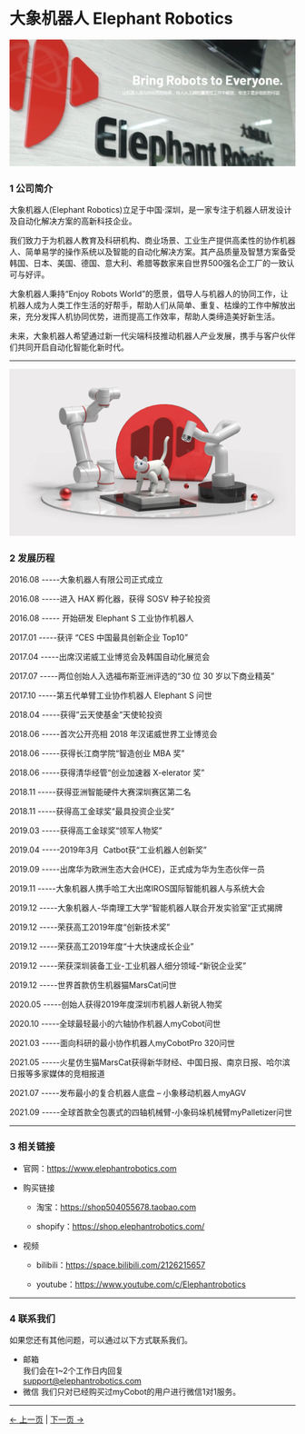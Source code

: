 # 大象机器人 Elephant Robotics 

![公司介绍](../resourse/1-elephant/公司介绍.png)

### 1 公司简介

大象机器人(Elephant Robotics)立足于中国·深圳，是一家专注于机器人研发设计及自动化解决方案的高新科技企业。 

我们致力于为机器人教育及科研机构、商业场景、工业生产提供高柔性的协作机器人、简单易学的操作系统以及智能的自动化解决方案。其产品质量及智慧方案备受韩国、日本、美国、德国、意大利、希腊等数家来自世界500强名企工厂的一致认可与好评。

大象机器人秉持“Enjoy Robots World”的愿景，倡导人与机器人的协同工作，让机器人成为人类工作生活的好帮手，帮助人们从简单、重复、枯燥的工作中解放出来，充分发挥人机协同优势，进而提高工作效率，帮助人类缔造美好新生活。

未来，大象机器人希望通过新一代尖端科技推动机器人产业发展，携手与客户伙伴们共同开启自动化智能化新时代。
***
![公司历程](../resourse/1-elephant/公司历程.jpg)

### 2 发展历程

2016.08 -----大象机器人有限公司正式成立

2016.08 -----进入 HAX 孵化器，获得 SOSV 种子轮投资

2016.08 ----- 开始研发 Elephant S 工业协作机器人

2017.01  -----获评 “CES 中国最具创新企业 Top10”

2017.04  -----出席汉诺威工业博览会及韩国自动化展览会

2017.07  -----两位创始人入选福布斯亚洲评选的“30 位 30 岁以下商业精英”

2017.10  -----第五代单臂工业协作机器人 Elephant S 问世

2018.04  -----获得”云天使基金”天使轮投资

2018.06  -----首次公开亮相 2018 年汉诺威世界工业博览会

2018.06  -----获得长江商学院“智造创业 MBA 奖”

2018.06  -----获得清华经管“创业加速器 X-elerator 奖”

2018.11  -----获得亚洲智能硬件大赛深圳赛区第二名

2018.11  -----获得高工金球奖“最具投资企业奖”

2019.03  -----获得高工金球奖“领军人物奖”

2019.04  -----2019年3月  Catbot获“工业机器人创新奖”

2019.09  -----出席华为欧洲生态大会(HCE)，正式成为华为生态伙伴一员

2019.11  -----大象机器人携手哈工大出席IROS国际智能机器人与系统大会

2019.12  -----大象机器人-华南理工大学“智能机器人联合开发实验室”正式揭牌

2019.12  -----荣获高工2019年度“创新技术奖”

2019.12  -----荣获高工2019年度“十大快速成长企业”

2019.12  -----荣获深圳装备工业-工业机器人细分领域-“新锐企业奖”

2019.12  -----世界首款仿生机器猫MarsCat问世

2020.05  -----创始人获得2019年度深圳市机器人新锐人物奖

2020.10  -----全球最轻最小的六轴协作机器人myCobot问世

2021.03  -----面向科研的最小协作机器人myCobotPro 320问世

2021.05  -----火星仿生猫MarsCat获得新华财经、中国日报、南京日报、哈尔滨日报等多家媒体的竞相报道

2021.07  -----发布最小的复合机器人底盘 – 小象移动机器人myAGV

2021.09  -----全球首款全包裹式的四轴机械臂-小象码垛机械臂myPalletizer问世

***
### 3 相关链接
+ 官网：https://www.elephantrobotics.com

+ 购买链接

  * 淘宝：https://shop504055678.taobao.com

  * shopify：https://shop.elephantrobotics.com/
+ 视频
   * bilibili：https://space.bilibili.com/2126215657

   * youtube：https://www.youtube.com/c/Elephantrobotics

   
***

### 4 联系我们

如果您还有其他问题，可以通过以下方式联系我们。
+ 邮箱<br>
	我们会在1~2个工作日内回复<br>
	support@elephantrobotics.com
+ 微信
	我们只对已经购买过myCobot的用户进行微信1对1服务。

---
[← 上一页](../README.md) | [下一页 → ](./1.2-MY_series.md)